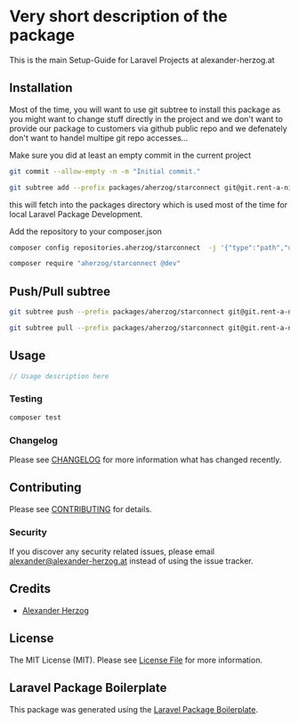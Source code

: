 # Very short description of the package

This is the main Setup-Guide for Laravel Projects at alexander-herzog.at


## Installation

Most of the time, you will want to use git subtree to install this package as you might want to change stuff directly in the project and we don't want to provide our package to customers via github public repo and we defenately don't want to handel multipe git repo accesses...

Make sure you did at least an empty commit in the current project
```bash
git commit --allow-empty -n -m "Initial commit."
```

```bash
git subtree add --prefix packages/aherzog/starconnect git@git.rent-a-ninja.org:aherzog/starconnect.git main --squash
```
this will fetch into the packages directory which is used most of the time for local Laravel Package Development.

Add the repository to your composer.json
```bash
composer config repositories.aherzog/starconnect  -j '{"type":"path","url":"./packages/aherzog/starconnect","options":{"symlink":true}}'

composer require "aherzog/starconnect @dev"
```

## Push/Pull subtree
```bash
git subtree push --prefix packages/aherzog/starconnect git@git.rent-a-ninja.org:aherzog/starconnect.git main
```
```bash
git subtree pull --prefix packages/aherzog/starconnect git@git.rent-a-ninja.org:aherzog/starconnect.git main --squash
```

## Usage

```php
// Usage description here
```

### Testing

```bash
composer test
```

### Changelog

Please see [CHANGELOG](CHANGELOG.md) for more information what has changed recently.

## Contributing

Please see [CONTRIBUTING](CONTRIBUTING.md) for details.

### Security

If you discover any security related issues, please email alexander@alexander-herzog.at instead of using the issue tracker.

## Credits

-   [Alexander Herzog](https://github.com/aherzog)

## License

The MIT License (MIT). Please see [License File](LICENSE.md) for more information.

## Laravel Package Boilerplate

This package was generated using the [Laravel Package Boilerplate](https://laravelpackageboilerplate.com).

